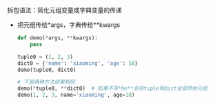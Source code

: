 拆包语法：简化元组变量或字典变量的传递

- 把元组传给*args，字典传给**kwargs

  ```python
  def demo(*args, **kwargs):
      pass
  
  tuple0 = (1, 2, 3)
  dict0 = {'name': 'xiaoming', 'age': 18}
  demo(tuple0, dict0)
  
  # 下面两种方法结果相同
  demo(*tuple0, **dict0)  # 如果不写*he**会将tuple和dict全部传给元组
  demo(1, 2, 3, name='xiaoming', age=18)
  ```

  

